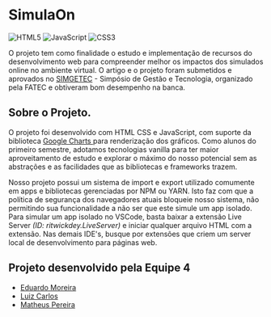 # SimulaOn

![HTML5](https://img.shields.io/badge/html5-%23E34F26.svg?style=for-the-badge&logo=html5&logoColor=white)
![JavaScript](https://img.shields.io/badge/javascript-%23323330.svg?style=for-the-badge&logo=javascript&logoColor=%23F7DF1E)
![CSS3](https://img.shields.io/badge/css3-%231572B6.svg?style=for-the-badge&logo=css3&logoColor=white)

O projeto tem como finalidade o estudo e implementação de recursos do desenvolvimento web para compreender melhor os impactos dos simulados online no ambiente virtual. O artigo e o projeto foram submetidos e aprovados no [SIMGETEC](http://www.fateccarapicuiba.edu.br/simgetec-edicoes-anteriores/) - Simpósio de Gestão e Tecnologia, organizado pela FATEC e obtiveram bom desempenho na banca.

## Sobre o Projeto.

O projeto foi desenvolvido com HTML CSS e JavaScript, com suporte da biblioteca [Google Charts ](https://developers.google.com/chart)para renderização dos gráficos. Como alunos do primeiro semestre, adotamos tecnologias vanilla para ter maior aproveitamento de estudo e explorar o máximo do nosso potencial sem as abstrações e as facilidades que as bibliotecas e frameworks trazem.

Nosso projeto possui um sistema de import e export utilizado comumente em apps e bibliotecas gerenciadas por NPM ou YARN. Isto faz com que a política de segurança dos navegadores atuais bloqueie nosso sistema, não permitindo sua funcionalidade a não ser que este simule um app isolado.
Para simular um app isolado no VSCode, basta baixar a extensão Live Server _(ID: ritwickdey.LiveServer)_ e iniciar qualquer arquivo HTML com a extensão. Nas demais IDE's, busque por extensões que criem um server local de desenvolvimento para páginas web.

## Projeto desenvolvido pela Equipe 4

- [Eduardo Moreira](https://www.linkedin.com/in/moreira-edu/)
- [Luiz Carlos](https://github.com/LuizCTJ)
- [Matheus Pereira](https://www.linkedin.com/in/matheus-pereira-5a58ab240/)
